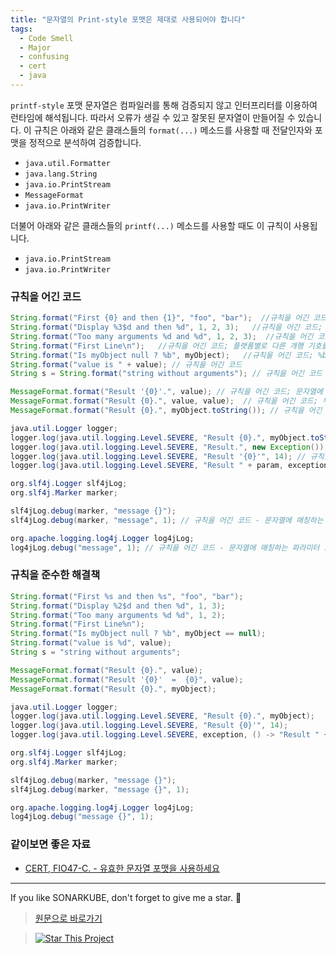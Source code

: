 ```yaml
---
title: "문자열의 Print-style 포맷은 제대로 사용되어야 합니다"
tags:
  - Code Smell
  - Major
  - confusing
  - cert
  - java
---
```


`printf-style` 포맷 문자열은 컴파일러를 통해 검증되지 않고 인터프리터를 이용하여 런타임에 해석됩니다.
따라서 오류가 생길 수 있고 잘못된 문자열이 만들어질 수 있습니다.
이 규칙은 아래와 같은 클래스들의 `format(...)` 메소드를 사용할 때 전달인자와 포맷을 정적으로 분석하여 검증합니다.

- `java.util.Formatter`
- `java.lang.String`
- `java.io.PrintStream`
- `MessageFormat`
- `java.io.PrintWriter`

더불어 아래와 같은 클래스들의 `printf(...)` 메소드를 사용할 때도 이 규칙이 사용됩니다.

- `java.io.PrintStream`
- `java.io.PrintWriter`

### 규칙을 어긴 코드

```java
String.format("First {0} and then {1}", "foo", "bar");  //규칙을 어긴 코드. {{java.text.MessageFormat}}을 사용한 것 처럼 보입니다. 하지만 여기서는 이 포맷을 사용할 수 없습니다. "foo"과 "bar"는 무시됩니다.
String.format("Display %3$d and then %d", 1, 2, 3);   //규칙을 어긴 코드; '2'는 사용되지 않습니다
String.format("Too many arguments %d and %d", 1, 2, 3);  //규칙을 어긴 코드; '3'가 사용되지 않습니다
String.format("First Line\n");   //규칙을 어긴 코드; 플랫폼별로 다른 개행 기호를 생성하기 위해 \n 대신 %n을 사용해야 합니다
String.format("Is myObject null ? %b", myObject);   //규칙을 어긴 코드; %b에 boolean이 아닌 값이 할당되면, null이 아닌 경우 true를 반환하고 null인 경우 false를 반환합니다. 이것이 의도한 바일지라도 오해의 소지가 있는 방식입니다. 만약 의도한 바라면 차라리 myObject == null 처럼 사용하여 의도를 확실히 드러내는 것이 좋습니다.
String.format("value is " + value); // 규칙을 어긴 코드
String s = String.format("string without arguments"); // 규칙을 어긴 코드

MessageFormat.format("Result '{0}'.", value); // 규칙을 어긴 코드; 문자열에 매칭하는 파라미터 포맷이 없습니다 ('가 {0}을 무시하게 만듭니다)
MessageFormat.format("Result {0}.", value, value);  // 규칙을 어긴 코드; 두번째 value가 사용되지 않습니다
MessageFormat.format("Result {0}.", myObject.toString()); // 규칙을 어긴 코드; myObject의 toString()을 호출할 필요가 없습니다

java.util.Logger logger;
logger.log(java.util.logging.Level.SEVERE, "Result {0}.", myObject.toString()); // 규칙을 어긴 코드; myObject의 toString()을 호출할 필요가 없습니다
logger.log(java.util.logging.Level.SEVERE, "Result.", new Exception()); // 규칙을 준수한 코드, 파라미터로 Exception 객체를 주는 것은 괜찮습니다
logger.log(java.util.logging.Level.SEVERE, "Result '{0}'", 14); // 규칙을 어긴 코드 - 문자열에 매칭하는 파라미터 포맷이 없습니다
logger.log(java.util.logging.Level.SEVERE, "Result " + param, exception); // 규칙을 어긴 코드; 다른 문자열을 연결하고 싶다면 람다식을 사용해야합니다.

org.slf4j.Logger slf4jLog;
org.slf4j.Marker marker;

slf4jLog.debug(marker, "message {}");
slf4jLog.debug(marker, "message", 1); // 규칙을 어긴 코드 - 문자열에 매칭하는 파라미터 포맷이 없습니다

org.apache.logging.log4j.Logger log4jLog;
log4jLog.debug("message", 1); // 규칙을 어긴 코드 - 문자열에 매칭하는 파라미터 포맷이 없습니다
```

### 규칙을 준수한 해결책

```java
String.format("First %s and then %s", "foo", "bar");
String.format("Display %2$d and then %d", 1, 3);
String.format("Too many arguments %d %d", 1, 2);
String.format("First Line%n");
String.format("Is myObject null ? %b", myObject == null);
String.format("value is %d", value);
String s = "string without arguments";

MessageFormat.format("Result {0}.", value);
MessageFormat.format("Result '{0}'  =  {0}", value);
MessageFormat.format("Result {0}.", myObject);

java.util.Logger logger;
logger.log(java.util.logging.Level.SEVERE, "Result {0}.", myObject);
logger.log(java.util.logging.Level.SEVERE, "Result {0}'", 14);
logger.log(java.util.logging.Level.SEVERE, exception, () -> "Result " + param);

org.slf4j.Logger slf4jLog;
org.slf4j.Marker marker;

slf4jLog.debug(marker, "message {}");
slf4jLog.debug(marker, "message {}", 1);

org.apache.logging.log4j.Logger log4jLog;
log4jLog.debug("message {}", 1);
```

### 같이보면 좋은 자료

- [CERT, FIO47-C. - 유효한 문자열 포맷을 사용하세요](https://wiki.sei.cmu.edu/confluence/x/J9YxBQ)

---

If you like SONARKUBE, don't forget to give me a star. :star2:

> [원문으로 바로가기](https://rules.sonarsource.com/java/tag/confusing/RSPEC-3457)

> [![Star This Project](https://img.shields.io/github/stars/kantabile/sonarkube.svg?label=Stars&style=social)](https://github.com/kantabile/sonarkube)
